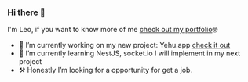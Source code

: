 ### Hi there 👋


I'm Leo, if you want to know more of me [check out my portfolio](https://leonardoserrano.site/)🤓

- 🔭 I’m currently working on my new project: Yehu.app [check it out](https://leonardoserrano.site/blog/readme-yehu/)
- 🌱 I’m currently learning NestJS, socket.io I will implement in my next project
- ⚒️ Honestly I’m looking for a opportunity for get a job.

